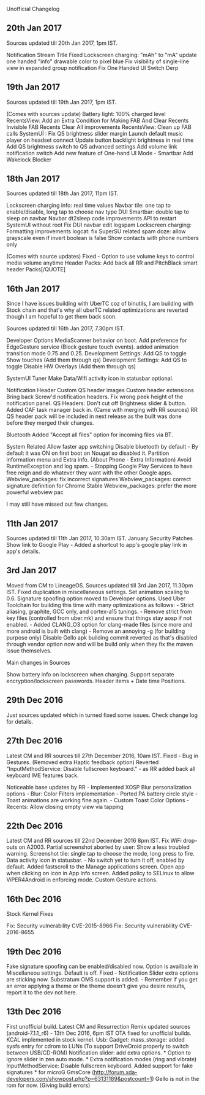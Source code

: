 Unofficial Changelog

20th Jan 2017
-------------

Sources updated till 20th Jan 2017, 1pm IST.

Notification Stream Title Fixed
Lockscreen charging: "mAh" to "mA"
update one handed "info" drawable color to pixel blue
Fix visibility of single-line view in expanded group notification
Fix One Handed UI Switch Derp

19th Jan 2017
-------------

Sources updated till 19th Jan 2017, 1pm IST.

(Comes with sources update)
Battery light: 100% charged level
RecentsView: Add an Extra Condition for Making FAB And Clear Recents Invisible
FAB Recents Clear All improvements
RecentsView: Clean up FAB calls
SystemUİ : Fix QS brightness slider margin
Launch default music player on headset connect
Update button backlight brightness in real time
Add QS brightness switch to QS advanced settings
Add volume link notification switch
Add new feature of One-hand UI Mode - Smartbar
Add Wakelock Blocker

18th Jan 2017
-------------

Sources updated till 18th Jan 2017, 11pm IST.

Lockscreen charging info: real time values
Navbar tile: one tap to enable/disable, long tap to choose nav type
DUI Smartbar: double tap to sleep on navbar
Navbar dt2sleep code improvements
API to restart SystemUI without root
Fix DUI navbar edit logspam
Lockscreen charging: Formatting improvements
logcat: fix SuperSU related spam
doze: allow grayscale even if invert boolean is false
Show contacts with phone numbers only

(Comes with source updates)
Fixed - Option to use volume keys to control media volume anytime
Header Packs: Add back all RR and PitchBlack smart header Packs[/QUOTE]

16th Jan 2017
-------------

Since I have issues building with UberTC coz of binutils, I am building with Stock chain and that's why all uberTC
related optimizations are reverted though I am hopeful to get them back soon.

Sources updated till 16th Jan 2017, 7.30pm IST.

Developer Options
MediaScanner behavior on boot. 
Add preference for EdgeGesture service (Block gesture touch events).
added animation transition mode 0.75 and 0.25.
Development Settings: Add QS to toggle Show touches (Add them through qs)
Development Settings: Add QS to toggle Disable HW Overlays (Add them through qs)

SystemUI Tuner
Make Data/Wifi activity icon in statusbar optional. 

Notification Header
Custom QS header images
Custom header extensions
Bring back Screw'd notification headers.
Fix wrong peek height of the notification panel.
QS Headers: Don't cut off Brightness slider & button.
Added CAF task manager back in. (Came with merging with RR sources)
RR QS header pack will be included in next release as the built was done before they merged their changes.

Bluetooth
Added "Accept all files" option for incoming files via BT.

System Related
Allow faster app switching
Disable bluetooth by default - By default it was ON on first boot on Nougat so disabled it.
Partition information menu and Extra info. (About Phone - Extra Information)
Avoid RuntimeException and log spam.
	- Stopping Google Play Services to have free reign and do whatever they want with the other Google apps.
Webview_packages: fix incorrect signatures
Webview_packages: correct signature definition for Chrome Stable
Webview_packages: prefer the more powerful webview pac

I may still have missed out few changes.

11th Jan 2017
-------------

Sources updated till 11th Jan 2017, 10.30am IST.
January Security Patches
Show link to Google Play
	- Added a shortcut to app's google play link in app's details.

3rd Jan 2017
------------

Moved from CM to LineageOS.
Sources updated till 3rd Jan 2017, 11.30pm IST.
Fixed duplication in miscellaneous settings.
Set animation scaling to 0.6.
Signature spoofing option moved to Developer options.
Used Uber Toolchain for building this time with many optimizations as follows:
	- Strict aliasing, graphite, GCC only, and cortex-a15 tunings.
	- Remove strict from key files (controlled from uber.mk) and ensure that things stay aosp if not enabled.
	- Added CLANG_O3 option for clang-made files (since more and more android is built with clang)
	- Remove an annoying -g (for building purpose only)
Disable Gello apk building commit reverted as that's disabled through vendor option now and will be build only when they fix the maven issue themselves.

Main changes in Sources

Show battery info on lockscreen when charging.
Support separate encryption/lockscreen passwords.
Header items + Date time Positions.

29th Dec 2016
-------------

Just sources updated which in turned fixed some issues. Check change log for details.

27th Dec 2016
-------------

Latest CM and RR sources till 27th December 2016, 10am IST.
Fixed - Bug in Gestures. (Removed extra Haptic feedback option)
Reverted "InputMethodService: Disable fullscreen keyboard."
	- as RR added back all keyboard IME features back.

Noticeable base updates by RR
	- Implemented XOSP Blur personalization options
	- Blur: Color Filters implementation
	- Ported PA battery circle style
	- Toast animations are working fine again.
	- Custom Toast Color Options
	- Recents: Allow closing empty view via tapping

22th Dec 2016
-------------

Latest CM and RR sources till 22nd December 2016 8pm IST.
Fix WiFi drop-outs on A2003.
Partial screenshot aborted by user: Show a less troubled warning.
Screenshot tile: single tap to choose the mode, long press to fire.
Data activity icon in statusbar.
	- No switch yet to turn it off, enabled by default.
Added fastscroll to the Manage applications screen.
Open app when clicking on icon in App Info screen.
Added policy to SELinux to allow ViPER4Android in enforcing mode.
Custom Gesture actions.

16th Dec 2016
-------------

Stock Kernel Fixes

Fix: Security vulnerability CVE-2015-8966
Fix: Security vulnerability CVE-2016-8655


19th Dec 2016
-------------

Fake signature spoofing can be enabled/disabled now. Option is availbale in Miscellaneou settings. Default is off.
Fixed - Notification Slider extra options are sticking now.
Substratum OMS support is added.
	- Remember if you get an error applying a theme or the theme doesn't give you desire results, report it to the dev not here.

13th Dec 2016
-------------

First unofficial build.
Latest CM and Resurrection Remix updated sources (android-7.1.1_r6) - 13th Dec 2016, 6pm IST
OTA fixed for unofficial builds.
KCAL implemented in stock kernel.
Usb: Gadget: mass_storage: added sysfs entry for cdrom to LUNs (To support DriveDroid properly to switch between USB/CD-ROM)
Notification slider: add extra options.
	* Option to ignore slider in zen auto mode.
	* Extra notification modes (ring and vibrate)
InputMethodService: Disable fullscreen keyboard.
Added support for fake signatures
	* for microG GmsCore (http://forum.xda-developers.com/showpost.php?p=63131189&postcount=1)
Gello is not in the rom for now. (Giving build errors)
